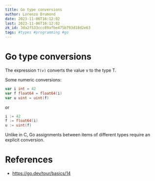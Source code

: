 ```yaml
---
title: Go type conversions
author: Lorenzo Drumond
date: 2023-11-06T16:12:02
last: 2023-11-06T16:12:02
zk_id: 3da2f533ccc89afbe475b793d18d2e63
tags: #types #programming #go
---
```



# Go type conversions
The expression `T(v)` converts the value v to the type T.

Some numeric conversions:
```go
var i int = 42
var f float64 = float64(i)
var u uint = uint(f)
```

or

```go
i := 42
f := float64(i)
u := uint(f)
```

Unlike in C, Go assignments between items of different types require an
explicit conversion.

# References
- https://go.dev/tour/basics/14
